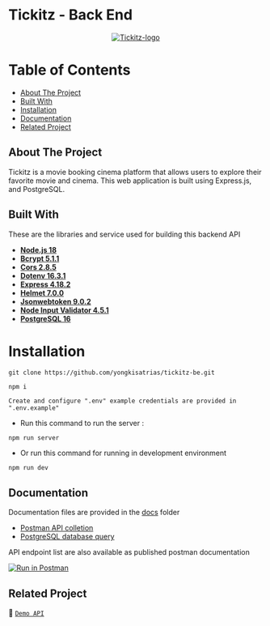 # Tickitz - Back End

<div align="center">
<a href="https://github.com/yongkisatrias/tickitz-fe">
    <img src="https://i.ibb.co/hyW8rsy/Tickitz-logo.png" alt="Tickitz-logo" border="0">
</a>
</div>

# Table of Contents

- [About The Project](#about-the-project)
- [Built With](#built-with)
- [Installation](#installation)
- [Documentation](#documentation)
- [Related Project](#related-project)

## About The Project

Tickitz is a movie booking cinema platform that allows users to explore their favorite movie and cinema. This web application is built using Express.js, and PostgreSQL.

## Built With

These are the libraries and service used for building this backend API

- [**Node.js 18**](https://nodejs.org)
- [**Bcrypt 5.1.1**](https://www.npmjs.com/package/bcrypt)
- [**Cors 2.8.5**](https://www.npmjs.com/package/cors)
- [**Dotenv 16.3.1**](https://www.npmjs.com/package/dotenv)
- [**Express 4.18.2**](https://expressjs.com/en/starter/installing.html)
- [**Helmet 7.0.0**](https://www.npmjs.com/package/helmet)
- [**Jsonwebtoken 9.0.2**](https://www.npmjs.com/package/jsonwebtoken)
- [**Node Input Validator 4.5.1**](https://www.npmjs.com/package/node-input-validator)
- [**PostgreSQL 16**](https://www.postgresql.org/docs/)

# Installation

```
git clone https://github.com/yongkisatrias/tickitz-be.git

npm i

Create and configure ".env" example credentials are provided in ".env.example"
```

- Run this command to run the server :

```
npm run server
```

- Or run this command for running in development environment

```
npm run dev
```

## Documentation

Documentation files are provided in the [docs](./docs) folder

- [Postman API colletion](./docs/Tickitz%20API%20by%20Yongki.postman_collection.json)
- [PostgreSQL database query](./docs/tickitz.sql)

API endpoint list are also available as published postman documentation

[![Run in Postman](https://run.pstmn.io/button.svg)](https://documenter.getpostman.com/view/30079177/2s9YkoehQM)

## Related Project

🚀 [`Demo API`](https://documenter.getpostman.com/view/30079177/2s9YkoehQM)
